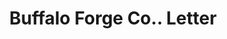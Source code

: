 ---
doi: 10.7916/D8BZ7J3D
date_other: '1889'
date_other_textual: '1889'
form: correspondence
genre:
- Letters (correspondence)
name:
- Buffalo Forge Co.
object_in_context_url: https://biggert.cul.columbia.edu/items/view/ave_biggert_00879
subject_hierarchical_geographic:
- Buffalo, New York, United States
subject_name:
- Buffalo Forge Co.
title: Buffalo Forge Co.. Letter
sort_title: Buffalo Forge Co.. Letter
call_number: ave_biggert_00879
coordinates:
- 42.90472222222222,-78.84944444444444
pid: ave_biggert_00879
identifiers: ave_biggert_00879
canvas_id: ldpd:396151
permalink: "/items/ave_biggert_00879/"
layout: iiif-image-page
---